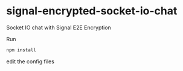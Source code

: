 # signal-encrypted-socket-io-chat
Socket IO chat with Signal E2E Encryption

Run
```js
npm install
```

edit the config files
